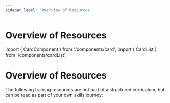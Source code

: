 ```yaml
---
sidebar_label: 'Overview of Resources'
---
```


# Overview of Resources

import { CardComponent } from '/components/card';
import { CardList } from '/components/cardList';

# Overview of Resources

The following training resources are not part of a structured curriculum, but can be read as part of your own skills journey:

<CardList>
    <CardComponent title='Understanding the Assurance Ecosystem' description='An introduction to the broader AI assurance ecosystem' url='./assurance-ecosystem' />
    <CardComponent title='Standards and their role in assurance' description='An introduction to standards, the different types of standards and their role in assurance' url='./standards' />
</CardList>

